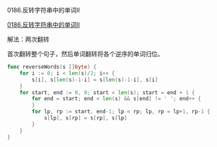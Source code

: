 0186.反转字符串中的单词II

[0186.反转字符串中的单词II](https://leetcode.cn/problems/reverse-words-in-a-string-ii/)



解法：两次翻转



首次翻转整个句子，然后单词翻转将各个逆序的单词归位。



```go
func reverseWords(s []byte) {
	for i := 0; i < len(s)/2; i++ {
		s[i], s[len(s)-1-i] = s[len(s)-1-i], s[i]
	}
	for start, end := 0, 0; start < len(s); start = end + 1 {
		for end = start; end < len(s) && s[end] != ' '; end++ {
		}
		for lp, rp := start, end-1; lp < rp; lp, rp = lp+1, rp-1 {
			s[lp], s[rp] = s[rp], s[lp]
		}
	}
}
```


